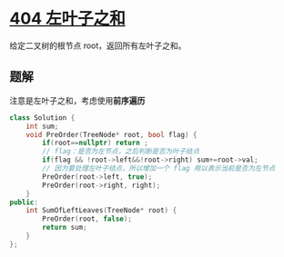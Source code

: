 
# [404 左叶子之和](https://leetcode.cn/problems/sum-of-left-leaves/)

给定二叉树的根节点 root，返回所有左叶子之和。

## 题解

注意是左叶子之和，考虑使用**前序遍历**

```cpp
class Solution {
    int sum;
    void PreOrder(TreeNode* root, bool flag) {
        if(root==nullptr) return ;
        // flag：是否为左节点，之后判断是否为叶子结点
        if(flag && !root->left&&!root->right) sum+=root->val;
        // 因为要处理左叶子结点，所以增加一个 flag 用以表示当前是否为左节点
        PreOrder(root->left, true);
        PreOrder(root->right, right);
    }
public:
    int SumOfLeftLeaves(TreeNode* root) {
        PreOrder(root, false);
        return sum;
    }
};


```

